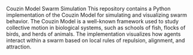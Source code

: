 Couzin Model Swarm Simulation
This repository contains a Python implementation of the Couzin Model for simulating and visualizing swarm behavior. The Couzin Model is a well-known framework used to study collective motion in biological systems, such as schools of fish, flocks of birds, and herds of animals. The implementation visualizes how agents interact within a swarm based on local rules of repulsion, alignment, and attraction.
